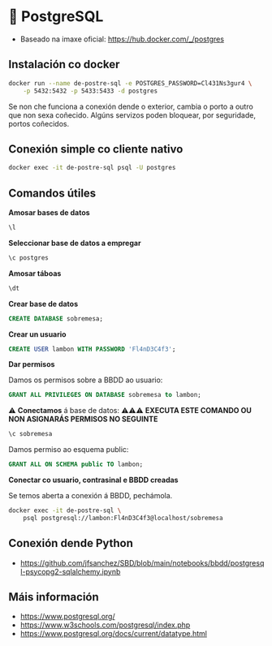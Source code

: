 # 🧾 PostgreSQL

- Baseado na imaxe oficial: <https://hub.docker.com/_/postgres>

## Instalación co docker

``` bash
docker run --name de-postre-sql -e POSTGRES_PASSWORD=Cl431Ns3gur4 \
    -p 5432:5432 -p 5433:5433 -d postgres
```

Se non che funciona a conexión dende o exterior, cambia o porto a outro que non sexa coñecido. Algúns servizos poden bloquear, por seguridade, portos coñecidos.

## Conexión simple co cliente nativo

``` bash
docker exec -it de-postre-sql psql -U postgres
```


## Comandos útiles

**Amosar bases de datos**

``` sql
\l
```

**Seleccionar base de datos a empregar**

``` sql
\c postgres
```

**Amosar táboas**

``` sql
\dt
```

**Crear base de datos**

``` sql
CREATE DATABASE sobremesa;
```

**Crear un usuario**

``` sql
CREATE USER lambon WITH PASSWORD 'Fl4nD3C4f3';
```

**Dar permisos**

Damos os permisos sobre a BBDD ao usuario:

``` sql
GRANT ALL PRIVILEGES ON DATABASE sobremesa to lambon;
```

⚠️ **Conectamos** á base de datos: ⚠️⚠️⚠️ **EXECUTA ESTE COMANDO OU NON ASIGNARÁS PERMISOS NO SEGUINTE**

``` sql
\c sobremesa
```

Damos permiso ao esquema public:

``` sql
GRANT ALL ON SCHEMA public TO lambon;
```

**Conectar co usuario, contrasinal e BBDD creadas**

Se temos aberta a conexión á BBDD, pechámola.

``` bash
docker exec -it de-postre-sql \
    psql postgresql://lambon:Fl4nD3C4f3@localhost/sobremesa
```

## Conexión dende Python

 - <https://github.com/jfsanchez/SBD/blob/main/notebooks/bbdd/postgresql-psycopg2-sqlalchemy.ipynb>

## Máis información

 - <https://www.postgresql.org/>
 - <https://www.w3schools.com/postgresql/index.php>
 - <https://www.postgresql.org/docs/current/datatype.html>
